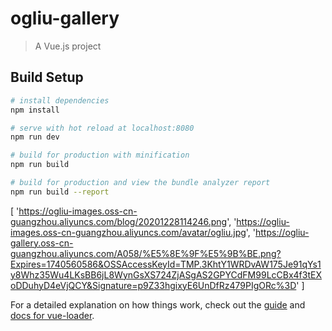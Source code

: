 # ogliu-gallery

> A Vue.js project

## Build Setup

``` bash
# install dependencies
npm install

# serve with hot reload at localhost:8080
npm run dev

# build for production with minification
npm run build

# build for production and view the bundle analyzer report
npm run build --report
```

[
'https://ogliu-images.oss-cn-guangzhou.aliyuncs.com/blog/20201228114246.png',
'https://ogliu-images.oss-cn-guangzhou.aliyuncs.com/avatar/ogliu.jpg',
'https://ogliu-gallery.oss-cn-guangzhou.aliyuncs.com/A058/%E5%8E%9F%E5%9B%BE.png?Expires=1740560586&OSSAccessKeyId=TMP.3KhtY1WRDvAW175Je91qYs1y8Whz35Wu4LKsBB6jL8WynGsXS724ZjASgAS2GPYCdFM99LcCBx4f3tEXoDDuhyD4eVjQCY&Signature=p9Z33hgixyE6UnDfRz479PIgORc%3D'
]

For a detailed explanation on how things work, check out the [guide](http://vuejs-templates.github.io/webpack/) and [docs for vue-loader](http://vuejs.github.io/vue-loader).
